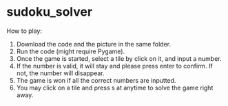 # sudoku_solver
How to play:
1. Download the code and the picture in the same folder.
2. Run the code (might require Pygame).
3. Once the game is started, select a tile by click on it, and input a number. 
4. If the number is valid, it will stay and please press enter to confirm. If not, the number will disappear.
5. The game is won if all the correct numbers are inputted.
6. You may click on a tile and press s at anytime to solve the game right away. 
